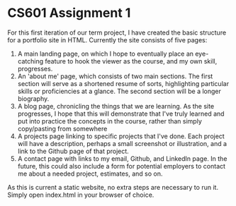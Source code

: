 # CS601 Assignment 1

For this first iteration of our term project, I have created the basic structure for a portfolio site in HTML.  Currently the site consists of five pages: 

1. A main landing page, on which I hope to eventually place an eye-catching feature to hook the viewer as the course, and my own skill, progresses.
2. An 'about me' page, which consists of two main sections. The first section will serve as a shortened resume of sorts, highlighting particular skills or proficiencies at a glance. The second section will be a longer biography.
3. A blog page, chronicling the things that we are learning. As the site progresses, I hope that this will demonstrate that I've truly learned and put into practice the concepts in the course, rather than simply copy/pasting from somewhere 
4. A projects page linking to specific projects that I've done. Each project will have a description, perhaps a small screenshot or illustration, and a link to the Github page of that project.
5. A contact page with links to my email, Github, and LinkedIn page. In the future, this could also include a form for potential employers to contact me about a needed project, estimates, and so on. 

As this is current a static website, no extra steps are necessary to run it. Simply open index.html in your browser of choice.